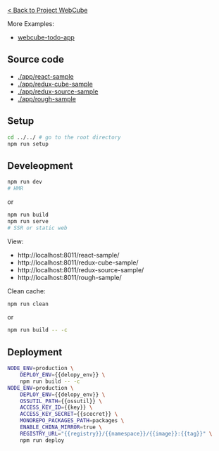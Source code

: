 
[< Back to Project WebCube](https://github.com/dexteryy/Project-WebCube/)

More Examples:

* [webcube-todo-app](../webcube-todo-app)

## Source code

* [./app/react-sample](./app/react-sample)
* [./app/redux-cube-sample](./app/redux-cube-sample)
* [./app/redux-source-sample](./app/redux-source-sample)
* [./app/rough-sample](./app/rough-sample)


## Setup

```bash
cd ../../ # go to the root directory
npm run setup
```

## Develeopment

```bash
npm run dev
# HMR
```

or

```bash
npm run build
npm run serve
# SSR or static web
```

View:

* http://localhost:8011/react-sample/
* http://localhost:8011/redux-cube-sample/
* http://localhost:8011/redux-source-sample/
* http://localhost:8011/rough-sample/

Clean cache:

```bash
npm run clean
```

or

```bash
npm run build -- -c
```

## Deployment

```bash
NODE_ENV=production \
    DEPLOY_ENV={{delopy_env}} \
    npm run build -- -c
NODE_ENV=production \
    DEPLOY_ENV={{delopy_env}} \
    OSSUTIL_PATH={{ossutil}} \
    ACCESS_KEY_ID={{key}} \
    ACCESS_KEY_SECRET={{scecret}} \
    MONOREPO_PACKAGES_PATH=packages \
    ENABLE_CHINA_MIRROR=true \
    REGISTRY_URL="{{registry}}/{{namespace}}/{{image}}:{{tag}}" \
    npm run deploy
```



